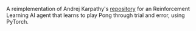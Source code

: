 A reimplementation of Andrej Karpathy's [repository](https://karpathy.github.io/2016/05/31/rl/) for an Reinforcement Learning AI agent that learns to play Pong through trial and error, using PyTorch.
